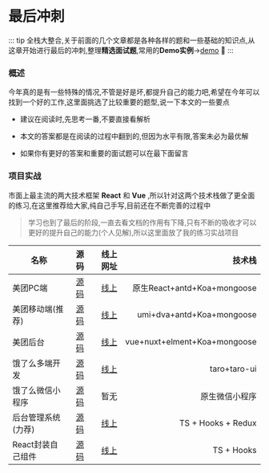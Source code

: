 # 最后冲刺

::: tip
全栈大整合,关于前面的几个文章都是各种各样的题和一些基础的知识点,从这章开始进行最后的冲刺,整理**精选面试题**,常用的**Demo实例**->[demo](https://github.com/2662419405/AllDemo) :tada:
:::

### 概述

今年真的是有一些特殊的情况,不管是好是坏,都提升自己的能力吧,希望在今年可以找到一个好的工作,这里面挑选了比较重要的题型,说一下本文的一些要点

* 建议在阅读时,先思考一番,不要直接看解析

* 本文的答案都是在阅读的过程中翻到的,但因为水平有限,答案未必为最优解

* 如果你有更好的答案和重要的面试题可以在最下面留言

### 项目实战

市面上最主流的两大技术框架 **React** 和 **Vue** ,所以针对这两个技术栈做了更全面的练习,在这里推荐给大家,纯自己手写,目前还在不断完善的过程中
> 学习也到了最后的阶段,一直去看文档的作用有下降,只有不断的吸收才可以更好的提升自己的能力(个人见解),所以这里面放了我的练习实战项目

| 名称                |                        源码                        |                                                                  线上网址 |                       技术栈 |
| ------------------- | :------------------------------------------------: | ------------------------------------------------------------------------: | ---------------------------: |
| 美团PC端            |   [源码]()    |                                           [线上](http://mt.shtodream.cn/) |  原生React+antd+Koa+mongoose |
| 美团移动端(推荐)    |  [源码]()   |                                        [线上](http://react.shtodream.cn/) |    umi+dva+antd+Koa+mongoose |
| 美团后台            | [源码]()  |                                     [线上](http://vue.shtodream.cn/login) | vue+nuxt+elment+Koa+mongoose |
| 饿了么多端开发      | [源码]() |                                         [线上](http://taro.shtodream.cn/) |                 taro+taro-ui |
| 饿了么微信小程序    |  [源码]()   |                                                                      暂无 |               原生微信小程序 |
| 后台管理系统 (力荐) | [源码]()  |                                         [线上](http://hooks.shtodream.cn) |           TS + Hooks + Redux |
| React封装自己组件   |   [源码]()   | [线上](http://2pz8cm.coding-pages.com/?path=/story/welcome-page--welcome) |                   TS + Hooks |